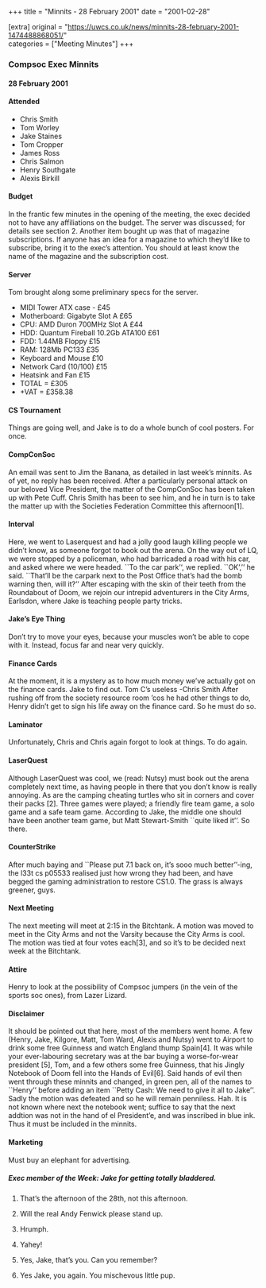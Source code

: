 +++
title = "Minnits - 28 February 2001"
date = "2001-02-28"

[extra]
original = "https://uwcs.co.uk/news/minnits-28-february-2001-1474488868051/"    
categories = ["Meeting Minutes"]
+++

### Compsoc Exec Minnits

#### 28 February 2001

#### Attended

  - Chris Smith
  - Tom Worley
  - Jake Staines
  - Tom Cropper
  - James Ross
  - Chris Salmon
  - Henry Southgate
  - Alexis Birkill

#### Budget

In the frantic few minutes in the opening of the meeting, the exec decided not to have any affiliations on the budget. The server was discussed; for details see section 2. Another item bought up was that of magazine subscriptions. If anyone has an idea for a magazine to which they’d like to subscribe, bring it to the exec’s attention. You should at least know the name of the magazine and the subscription cost.

#### Server

Tom brought along some preliminary specs for the server.

  - MIDI Tower ATX case - £45
  - Motherboard: Gigabyte Slot A £65
  - CPU: AMD Duron 700MHz Slot A £44
  - HDD: Quantum Fireball 10.2Gb ATA100 £61
  - FDD: 1.44MB Floppy £15
  - RAM: 128Mb PC133 £35
  - Keyboard and Mouse £10
  - Network Card (10/100) £15
  - Heatsink and Fan £15
  - TOTAL = £305
  - \+VAT = £358.38

#### CS Tournament

Things are going well, and Jake is to do a whole bunch of cool posters. For once.

#### CompConSoc

An email was sent to Jim the Banana, as detailed in last week’s minnits. As of yet, no reply has been received. After a particularly personal attack on our beloved Vice President, the matter of the CompConSoc has been taken up with Pete Cuff. Chris Smith has been to see him, and he in turn is to take the matter up with the Societies Federation Committee this afternoon\[1\].

#### Interval

Here, we went to Laserquest and had a jolly good laugh killing people we didn’t know, as someone forgot to book out the arena. On the way out of LQ, we were stopped by a policeman, who had barricaded a road with his car, and asked where we were headed. \`\`To the car park’‘, we replied. \`\`OK’,’’ he said. \`\`That’ll be the carpark next to the Post Office that’s had the bomb warning then, will it?’’ After escaping with the skin of their teeth from the Roundabout of Doom, we rejoin our intrepid adventurers in the City Arms, Earlsdon, where Jake is teaching people party tricks.

#### Jake’s Eye Thing

Don’t try to move your eyes, because your muscles won’t be able to cope with it. Instead, focus far and near very quickly.

#### Finance Cards

At the moment, it is a mystery as to how much money we’ve actually got on the finance cards. Jake to find out. Tom C’s useless -Chris Smith After rushing off from the society resource room ’cos he had other things to do, Henry didn’t get to sign his life away on the finance card. So he must do so.

#### Laminator

Unfortunately, Chris and Chris again forgot to look at things. To do again.

#### LaserQuest

Although LaserQuest was cool, we (read: Nutsy) must book out the arena completely next time, as having people in there that you don’t know is really annoying. As are the camping cheating turtles who sit in corners and cover their packs \[2\]. Three games were played; a friendly fire team game, a solo game and a safe team game. According to Jake, the middle one should have been another team game, but Matt Stewart-Smith \`\`quite liked it’’. So there.

#### CounterStrike

After much baying and \`\`Please put 7.1 back on, it’s sooo much better’’-ing, the l33t cs p05533 realised just how wrong they had been, and have begged the gaming administration to restore CS1.0. The grass is always greener, guys.

#### Next Meeting

The next meeting will meet at 2:15 in the Bitchtank. A motion was moved to meet in the City Arms and not the Varsity because the City Arms is cool. The motion was tied at four votes each\[3\], and so it’s to be decided next week at the Bitchtank.

#### Attire

Henry to look at the possibility of Compsoc jumpers (in the vein of the sports soc ones), from Lazer Lizard.

#### Disclaimer

It should be pointed out that here, most of the members went home. A few (Henry, Jake, Kilgore, Matt, Tom Ward, Alexis and Nutsy) went to Airport to drink some free Guinness and watch England thump Spain\[4\]. It was while your ever-labouring secretary was at the bar buying a worse-for-wear president \[5\], Tom, and a few others some free Guinness, that his Jingly Notebook of Doom fell into the Hands of Evil\[6\]. Said hands of evil then went through these minnits and changed, in green pen, all of the names to \`\`Henry’’ before adding an item \`\`Petty Cash: We need to give it all to Jake’’. Sadly the motion was defeated and so he will remain penniless. Hah. It is not known where next the notebook went; suffice to say that the next addtion was not in the hand of el President’e, and was inscribed in blue ink. Thus it must be included in the minnits.

#### Marketing

Must buy an elephant for advertising.

##### **Exec member of the Week: Jake for getting totally bladdered.**

1.  That’s the afternoon of the 28th, not this afternoon.

2.  Will the real Andy Fenwick please stand up.

3.  Hrumph.

4.  Yahey\!

5.  Yes, Jake, that’s you. Can you remember?

6.  Yes Jake, you again. You mischevous little pup.
